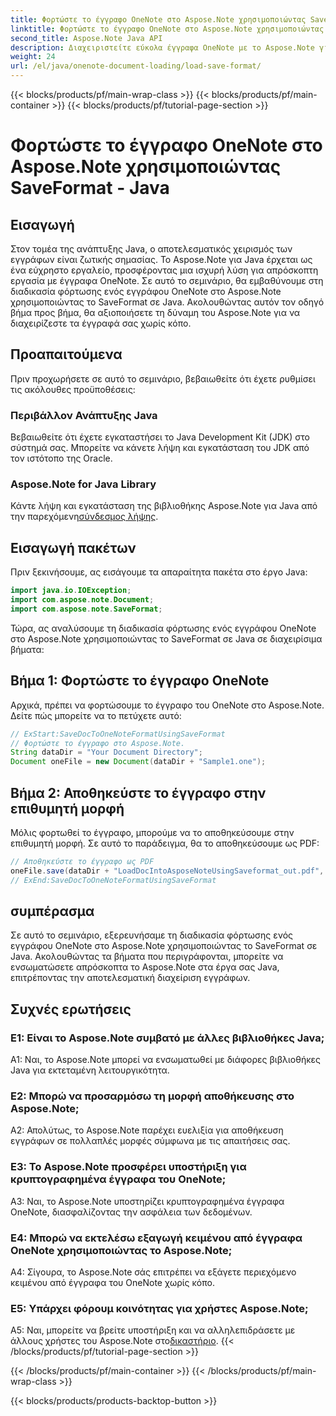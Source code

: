 ```yaml
---
title: Φορτώστε το έγγραφο OneNote στο Aspose.Note χρησιμοποιώντας SaveFormat - Java
linktitle: Φορτώστε το έγγραφο OneNote στο Aspose.Note χρησιμοποιώντας SaveFormat - Java
second_title: Aspose.Note Java API
description: Διαχειριστείτε εύκολα έγγραφα OneNote με το Aspose.Note για Java χρησιμοποιώντας το SaveFormat. Βελτιώστε τις δυνατότητες χειρισμού εγγράφων Java χωρίς προβλήματα με το Aspose.Note.
weight: 24
url: /el/java/onenote-document-loading/load-save-format/
---
```


{{< blocks/products/pf/main-wrap-class >}}
{{< blocks/products/pf/main-container >}}
{{< blocks/products/pf/tutorial-page-section >}}

# Φορτώστε το έγγραφο OneNote στο Aspose.Note χρησιμοποιώντας SaveFormat - Java

## Εισαγωγή

Στον τομέα της ανάπτυξης Java, ο αποτελεσματικός χειρισμός των εγγράφων είναι ζωτικής σημασίας. Το Aspose.Note για Java έρχεται ως ένα εύχρηστο εργαλείο, προσφέροντας μια ισχυρή λύση για απρόσκοπτη εργασία με έγγραφα OneNote. Σε αυτό το σεμινάριο, θα εμβαθύνουμε στη διαδικασία φόρτωσης ενός εγγράφου OneNote στο Aspose.Note χρησιμοποιώντας το SaveFormat σε Java. Ακολουθώντας αυτόν τον οδηγό βήμα προς βήμα, θα αξιοποιήσετε τη δύναμη του Aspose.Note για να διαχειρίζεστε τα έγγραφά σας χωρίς κόπο.

## Προαπαιτούμενα

Πριν προχωρήσετε σε αυτό το σεμινάριο, βεβαιωθείτε ότι έχετε ρυθμίσει τις ακόλουθες προϋποθέσεις:

### Περιβάλλον Ανάπτυξης Java

Βεβαιωθείτε ότι έχετε εγκαταστήσει το Java Development Kit (JDK) στο σύστημά σας. Μπορείτε να κάνετε λήψη και εγκατάσταση του JDK από τον ιστότοπο της Oracle.

### Aspose.Note for Java Library

 Κάντε λήψη και εγκατάσταση της βιβλιοθήκης Aspose.Note για Java από την παρεχόμενη[σύνδεσμος λήψης](https://releases.aspose.com/note/java/).

## Εισαγωγή πακέτων

Πριν ξεκινήσουμε, ας εισάγουμε τα απαραίτητα πακέτα στο έργο Java:

```java
import java.io.IOException;
import com.aspose.note.Document;
import com.aspose.note.SaveFormat;
```

Τώρα, ας αναλύσουμε τη διαδικασία φόρτωσης ενός εγγράφου OneNote στο Aspose.Note χρησιμοποιώντας το SaveFormat σε Java σε διαχειρίσιμα βήματα:

## Βήμα 1: Φορτώστε το έγγραφο OneNote

Αρχικά, πρέπει να φορτώσουμε το έγγραφο του OneNote στο Aspose.Note. Δείτε πώς μπορείτε να το πετύχετε αυτό:

```java
// ExStart:SaveDocToOneNoteFormatUsingSaveFormat
// Φορτώστε το έγγραφο στο Aspose.Note.
String dataDir = "Your Document Directory";
Document oneFile = new Document(dataDir + "Sample1.one");
```

## Βήμα 2: Αποθηκεύστε το έγγραφο στην επιθυμητή μορφή

Μόλις φορτωθεί το έγγραφο, μπορούμε να το αποθηκεύσουμε στην επιθυμητή μορφή. Σε αυτό το παράδειγμα, θα το αποθηκεύσουμε ως PDF:

```java
// Αποθηκεύστε το έγγραφο ως PDF
oneFile.save(dataDir + "LoadDocIntoAsposeNoteUsingSaveformat_out.pdf", SaveFormat.Pdf);
// ExEnd:SaveDocToOneNoteFormatUsingSaveFormat
```

## συμπέρασμα

Σε αυτό το σεμινάριο, εξερευνήσαμε τη διαδικασία φόρτωσης ενός εγγράφου OneNote στο Aspose.Note χρησιμοποιώντας το SaveFormat σε Java. Ακολουθώντας τα βήματα που περιγράφονται, μπορείτε να ενσωματώσετε απρόσκοπτα το Aspose.Note στα έργα σας Java, επιτρέποντας την αποτελεσματική διαχείριση εγγράφων.

## Συχνές ερωτήσεις

### Ε1: Είναι το Aspose.Note συμβατό με άλλες βιβλιοθήκες Java;

A1: Ναι, το Aspose.Note μπορεί να ενσωματωθεί με διάφορες βιβλιοθήκες Java για εκτεταμένη λειτουργικότητα.

### Ε2: Μπορώ να προσαρμόσω τη μορφή αποθήκευσης στο Aspose.Note;

A2: Απολύτως, το Aspose.Note παρέχει ευελιξία για αποθήκευση εγγράφων σε πολλαπλές μορφές σύμφωνα με τις απαιτήσεις σας.

### Ε3: Το Aspose.Note προσφέρει υποστήριξη για κρυπτογραφημένα έγγραφα του OneNote;

A3: Ναι, το Aspose.Note υποστηρίζει κρυπτογραφημένα έγγραφα OneNote, διασφαλίζοντας την ασφάλεια των δεδομένων.

### Ε4: Μπορώ να εκτελέσω εξαγωγή κειμένου από έγγραφα OneNote χρησιμοποιώντας το Aspose.Note;

A4: Σίγουρα, το Aspose.Note σάς επιτρέπει να εξάγετε περιεχόμενο κειμένου από έγγραφα του OneNote χωρίς κόπο.

### Ε5: Υπάρχει φόρουμ κοινότητας για χρήστες Aspose.Note;

 A5: Ναι, μπορείτε να βρείτε υποστήριξη και να αλληλεπιδράσετε με άλλους χρήστες του Aspose.Note στο[δικαστήριο](https://forum.aspose.com/c/note/28).
{{< /blocks/products/pf/tutorial-page-section >}}

{{< /blocks/products/pf/main-container >}}
{{< /blocks/products/pf/main-wrap-class >}}

{{< blocks/products/products-backtop-button >}}
